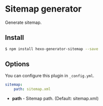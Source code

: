 # Sitemap generator

Generate sitemap.

## Install

``` bash
$ npm install hexo-generator-sitemap --save
```

## Options

You can configure this plugin in `_config.yml`.

``` yaml
sitemap:
    path: sitemap.xml
```

- **path** - Sitemap path. (Default: sitemap.xml)